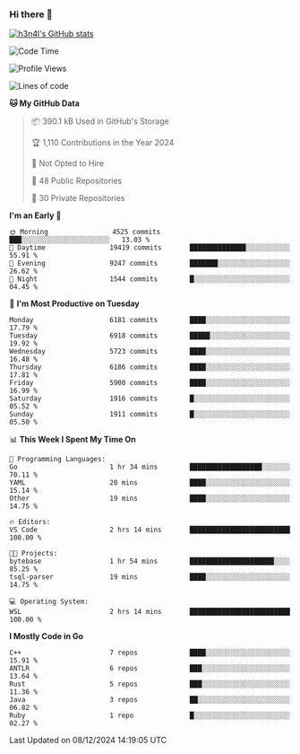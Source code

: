 ### Hi there 👋

[![h3n4l's GitHub stats](https://github-readme-stats.vercel.app/api?username=h3n4l&count_private=true&show_icons=true&theme=radical)](https://github.com/h3n4l/github-readme-stats)

<!--START_SECTION:waka-->
![Code Time](http://img.shields.io/badge/Code%20Time-2%2C016%20hrs%2051%20mins-blue)

![Profile Views](http://img.shields.io/badge/Profile%20Views-0-blue)

![Lines of code](https://img.shields.io/badge/From%20Hello%20World%20I%27ve%20Written-13.2%20million%20lines%20of%20code-blue)

**🐱 My GitHub Data** 

> 📦 390.1 kB Used in GitHub's Storage 
 > 
> 🏆 1,110 Contributions in the Year 2024
 > 
> 🚫 Not Opted to Hire
 > 
> 📜 48 Public Repositories 
 > 
> 🔑 30 Private Repositories 
 > 
**I'm an Early 🐤** 

```text
🌞 Morning                4525 commits        ███░░░░░░░░░░░░░░░░░░░░░░   13.03 % 
🌆 Daytime                19419 commits       ██████████████░░░░░░░░░░░   55.91 % 
🌃 Evening                9247 commits        ███████░░░░░░░░░░░░░░░░░░   26.62 % 
🌙 Night                  1544 commits        █░░░░░░░░░░░░░░░░░░░░░░░░   04.45 % 
```
📅 **I'm Most Productive on Tuesday** 

```text
Monday                   6181 commits        ████░░░░░░░░░░░░░░░░░░░░░   17.79 % 
Tuesday                  6918 commits        █████░░░░░░░░░░░░░░░░░░░░   19.92 % 
Wednesday                5723 commits        ████░░░░░░░░░░░░░░░░░░░░░   16.48 % 
Thursday                 6186 commits        ████░░░░░░░░░░░░░░░░░░░░░   17.81 % 
Friday                   5900 commits        ████░░░░░░░░░░░░░░░░░░░░░   16.99 % 
Saturday                 1916 commits        █░░░░░░░░░░░░░░░░░░░░░░░░   05.52 % 
Sunday                   1911 commits        █░░░░░░░░░░░░░░░░░░░░░░░░   05.50 % 
```


📊 **This Week I Spent My Time On** 

```text
💬 Programming Languages: 
Go                       1 hr 34 mins        ██████████████████░░░░░░░   70.11 % 
YAML                     20 mins             ████░░░░░░░░░░░░░░░░░░░░░   15.14 % 
Other                    19 mins             ████░░░░░░░░░░░░░░░░░░░░░   14.75 % 

🔥 Editors: 
VS Code                  2 hrs 14 mins       █████████████████████████   100.00 % 

🐱‍💻 Projects: 
bytebase                 1 hr 54 mins        █████████████████████░░░░   85.25 % 
tsql-parser              19 mins             ████░░░░░░░░░░░░░░░░░░░░░   14.75 % 

💻 Operating System: 
WSL                      2 hrs 14 mins       █████████████████████████   100.00 % 
```

**I Mostly Code in Go** 

```text
C++                      7 repos             ████░░░░░░░░░░░░░░░░░░░░░   15.91 % 
ANTLR                    6 repos             ███░░░░░░░░░░░░░░░░░░░░░░   13.64 % 
Rust                     5 repos             ███░░░░░░░░░░░░░░░░░░░░░░   11.36 % 
Java                     3 repos             ██░░░░░░░░░░░░░░░░░░░░░░░   06.82 % 
Ruby                     1 repo              █░░░░░░░░░░░░░░░░░░░░░░░░   02.27 % 
```




 Last Updated on 08/12/2024 14:19:05 UTC
<!--END_SECTION:waka-->

